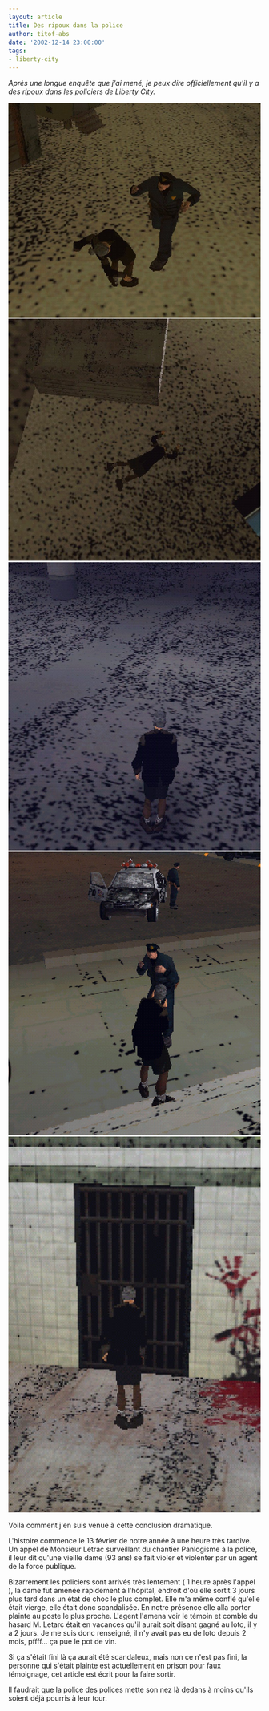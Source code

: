 ```yaml
---
layout: article
title: Des ripoux dans la police
author: titof-abs
date: '2002-12-14 23:00:00'
tags:
- liberty-city
---
```


_Après une longue enquête que j'ai mené, je peux dire officiellement qu'il y a des ripoux dans les policiers de Liberty City._

![](  /content/images/v1/user24/AgressionPolice.jpg)  
 ![](  /content/images/v1/user24/Fillemorte.jpg)  
 ![](  /content/images/v1/user24/Fillehopital.jpg)  
 ![](  /content/images/v1/user24/Filllebattu.jpg)  
 ![](  /content/images/v1/user24/Filleprison.jpg)

Voilà comment j'en suis venue à cette conclusion dramatique.

L'histoire commence le 13 février de notre année à une heure très tardive. Un appel de Monsieur Letrac surveillant du chantier Panlogisme à la police, il leur dit qu'une vieille dame (93 ans) se fait violer et violenter par un agent de la force publique.

Bizarrement les policiers sont arrivés très lentement ( 1 heure après l'appel ), la dame fut amenée rapidement à l'hôpital, endroit d'où elle sortit 3 jours plus tard dans un état de choc le plus complet. Elle m'a même confié qu'elle était vierge, elle était donc scandalisée. En notre présence elle alla porter plainte au poste le plus proche. L'agent l'amena voir le témoin et comble du hasard M. Letarc était en vacances qu'il aurait soit disant gagné au loto, il y a 2 jours. Je me suis donc renseigné, il n'y avait pas eu de loto depuis 2 mois, pffff... ça pue le pot de vin.

Si ça s'était fini là ça aurait été scandaleux, mais non ce n'est pas fini, la personne qui s'était plainte est actuellement en prison pour faux témoignage, cet article est écrit pour la faire sortir.

Il faudrait que la police des polices mette son nez là dedans à moins qu'ils soient déjà pourris à leur tour.

<!--kg-card-end: markdown-->
